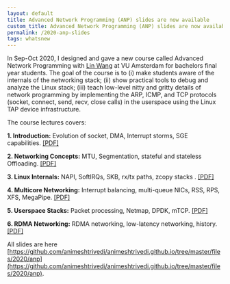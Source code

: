 ```yaml
---
layout: default
title: Advanced Network Programming (ANP) slides are now available
custom_title: Advanced Network Programming (ANP) slides are now available
permalink: /2020-anp-slides
tags: whatsnew
---
```


In Sep-Oct 2020, I designed and gave a new course called Advanced Network Programming with [Lin Wang](https://linwang.info/) at VU Amsterdam for bachelors final year students. The goal of the course is to (i) make students aware of the internals of the networking stack; (ii) show practical tools to debug and analyze the Linux stack; (iii) teach low-level nitty and gritty details of network programming by implementing the ARP, ICMP, and TCP protocols (socket, connect, send, recv, close calls) in the userspace using the Linux TAP device infrastructure.

The course lectures covers:

  **1. Introduction:** Evolution of socket, DMA, Interrupt storms, SGE capabilities. [[PDF]](https://github.com/animeshtrivedi/animeshtrivedi.github.io/raw/master/files/2020/anp/2020-anp-lecture1-introduction.pdf)

  **2. Networking Concepts:** MTU, Segmentation, stateful and stateless Offloading. [[PDF]](https://github.com/animeshtrivedi/animeshtrivedi.github.io/raw/master/files/2020/anp/2020-anp-lecture2-concepts.pdf) 

  **3. Linux Internals:** NAPI, SoftIRQs, SKB, rx/tx paths, zcopy stacks . [[PDF]](https://github.com/animeshtrivedi/animeshtrivedi.github.io/raw/master/files/2020/anp/2020-anp-lecture3-linux-internals.pdf)

  **4. Multicore Networking:** Interrupt balancing, multi-queue NICs, RSS, RPS, XFS, MegaPipe. [[PDF]](https://github.com/animeshtrivedi/animeshtrivedi.github.io/raw/master/files/2020/anp/2020-anp-lecture4-multicore.pdf)

  **5. Userspace Stacks:** Packet processing, Netmap, DPDK, mTCP. [[PDF]](https://github.com/animeshtrivedi/animeshtrivedi.github.io/raw/master/files/2020/anp/2020-anp-lecture5-uspace-networking.pdf)

  **6. RDMA Networking:** RDMA networking, low-latency networking, history. [[PDF]](https://github.com/animeshtrivedi/animeshtrivedi.github.io/raw/master/files/2020/anp/2020-anp-lecture6-rdma.pdf)

All slides are here [https://github.com/animeshtrivedi/animeshtrivedi.github.io/tree/master/files/2020/anp](https://github.com/animeshtrivedi/animeshtrivedi.github.io/tree/master/files/2020/anp).

